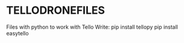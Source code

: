 # TELLODRONEFILES
Files with python to work with Tello
Write:
pip install tellopy
pip install easytello
